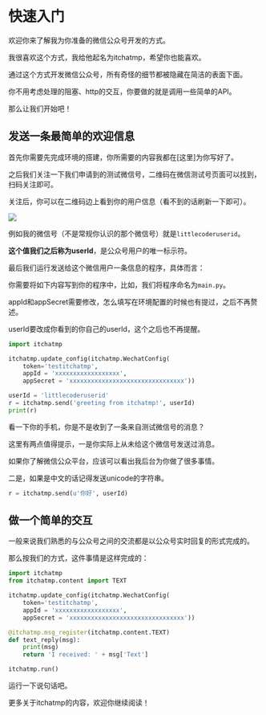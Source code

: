 # 快速入门

欢迎你来了解我为你准备的微信公众号开发的方式。

我很喜欢这个方式，我给他起名为itchatmp，希望你也能喜欢。

通过这个方式开发微信公众号，所有奇怪的细节都被隐藏在简洁的表面下面。

你不用考虑处理的阻塞、http的交互，你要做的就是调用一些简单的API。

那么让我们开始吧！

## 发送一条最简单的欢迎信息

首先你需要先完成环境的搭建，你所需要的内容我都在[这里]为你写好了。

之后我们关注一下我们申请到的测试微信号，二维码在微信测试号页面可以找到，扫码关注即可。

关注后，你可以在二维码边上看到你的用户信息（看不到的话刷新一下即可）。

![][userid-website]

例如我的微信号（不是常规你认识的那个微信号）就是`littlecoderuserid`。

**这个值我们之后称为userId**，是公众号用户的唯一标示符。

最后我们运行发送给这个微信用户一条信息的程序，具体而言：

你需要将如下内容写到你的程序中，比如，我们将程序命名为`main.py`。

appId和appSecret需要修改，怎么填写在环境配置的时候也有提过，之后不再赘述。

userId要改成你看到的你自己的userId，这个之后也不再提醒。

```python
import itchatmp

itchatmp.update_config(itchatmp.WechatConfig(
    token='testitchatmp',
    appId = 'xxxxxxxxxxxxxxxxxx',
    appSecret = 'xxxxxxxxxxxxxxxxxxxxxxxxxxxxxxxx'))

userId = 'littlecoderuserid'
r = itchatmp.send('greeting from itchatmp!', userId)
print(r)
```

看一下你的手机，你是不是收到了一条来自测试微信号的消息？

这里有两点值得提示，一是你实际上从未给这个微信号发送过消息。

如果你了解微信公众平台，应该可以看出我后台为你做了很多事情。

二是，如果是中文的话记得发送unicode的字符串。

```python
r = itchatmp.send(u'你好', userId)
```

## 做一个简单的交互

一般来说我们熟悉的与公众号之间的交流都是以公众号实时回复的形式完成的。

那么按我们的方式，这件事情是这样完成的：

```python
import itchatmp
from itchatmp.content import TEXT

itchatmp.update_config(itchatmp.WechatConfig(
    token='testitchatmp',
    appId = 'xxxxxxxxxxxxxxxxxx',
    appSecret = 'xxxxxxxxxxxxxxxxxxxxxxxxxxxxxxxx'))

@itchatmp.msg_register(itchatmp.content.TEXT)
def text_reply(msg):
    print(msg)
    return 'I received: ' + msg['Text']

itchatmp.run()
```

运行一下说句话吧。

更多关于itchatmp的内容，欢迎你继续阅读！

[environment.md]: http://itchatmp.readthedocs.io/zh_CN/latest/intro/environment/
[userid-website]: http://7xrip4.com1.z0.glb.clouddn.com/itchatmp/docs/userid-website.png
